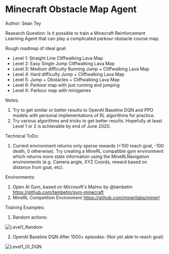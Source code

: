 # Minecraft Obstacle Map Agent
Author: Sean Tey

Research Question: Is it possible to train a Minecraft Reinforcement Learning Agent that can play a complicated parkour obstacle course map.

Rough roadmap of ideal goal:
* Level 1: Straight Line Cliffwalking Lava Map
* Level 2: Easy Single Jump Cliffwalking Lava Map
* Level 3: Medium difficulty Running Jump + Cliffwalking Lava Map
* Level 4: Hard difficulty Jump + Cliffwalking Lava Map
* Level 5: Jump + Obstacles + Cliffwalking Lava Map
* Level 6: Parkour map with just running and jumping
* Level X: Parkour map with minigames

Notes: 
1. Try to get similar or better results to OpenAI Baseline DQN and PPO models with personal implementations of RL algorithms for practice.
2. Try various algorithms and tricks to get better results. Hopefully at least Level 1 or 2 is achievable by end of June 2020.

Technical ToDo: 
1. Current environment returns only sparse rewards (+100 reach goal, -100 death, 0 otherwise). Try creating a MineRL compatible gym environment which returns more state information using the MineRLNavigation environments (e.g. Camera angle, XYZ Coords, reward based on distance from goal, etc).

Environments:
1. Open AI Gym, based on Microsoft's Malmo by @tambetm https://github.com/tambetm/gym-minecraft
2. MineRL Competition Environment https://github.com/minerllabs/minerl

Training Examples:

1. Random actions:

![Level1_Random](./assets/level1_random.GIF)

2. OpenAI Baseline DQN After 1500+ episodes: (Not yet able to reach goal)

![Level1_OI_DQN](./assets/level1_oi_dqn_base_1500eps.GIF)

